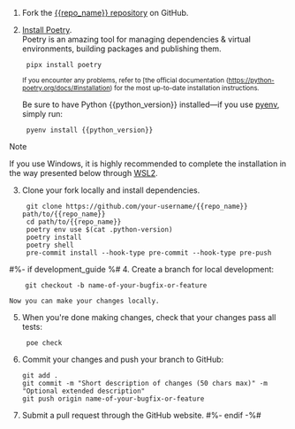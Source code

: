 1. Fork the [{{repo_name}} repository]({{repo_url}}) on GitHub.

2. [Install Poetry](https://python-poetry.org/docs/#installation).<br/>
Poetry is an amazing tool for managing dependencies & virtual environments, building packages and publishing them.

        pipx install poetry

   <sub>If you encounter any problems, refer to [the official documentation (https://python-poetry.org/docs/#installation) for the most up-to-date installation instructions.</sub>

   Be sure to have Python {{python_version}} installed—if you use [pyenv](https://github.com/pyenv/pyenv#readme), simply run:

        pyenv install {{python_version}}

> [!Note]
> If you use Windows, it is highly recommended to complete the installation in the way presented below through [WSL2](https://learn.microsoft.com/en-us/windows/wsl/install).

3. Clone your fork locally and install dependencies.

        git clone https://github.com/your-username/{{repo_name}} path/to/{{repo_name}}
        cd path/to/{{repo_name}}
        poetry env use $(cat .python-version)
        poetry install
        poetry shell
        pre-commit install --hook-type pre-commit --hook-type pre-push

#%- if development_guide %#
4. Create a branch for local development:

        git checkout -b name-of-your-bugfix-or-feature

    Now you can make your changes locally.

5. When you're done making changes, check that your changes pass all tests:

        poe check

6.  Commit your changes and push your branch to GitHub:

        git add .
        git commit -m "Short description of changes (50 chars max)" -m "Optional extended description"
        git push origin name-of-your-bugfix-or-feature

7.  Submit a pull request through the GitHub website.
#%- endif -%#